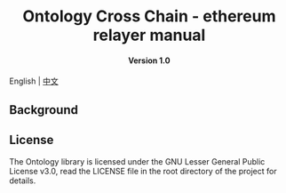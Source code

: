 <h1 align="center">Ontology Cross Chain - ethereum relayer manual</h1>
<h4 align="center">Version 1.0 </h4>

English | [中文](how_to_deploy_crosschain_on_ethereum_CN.md)

## Background

## License

The Ontology library is licensed under the GNU Lesser General Public License v3.0, read the LICENSE file in the root directory of the project for details.
